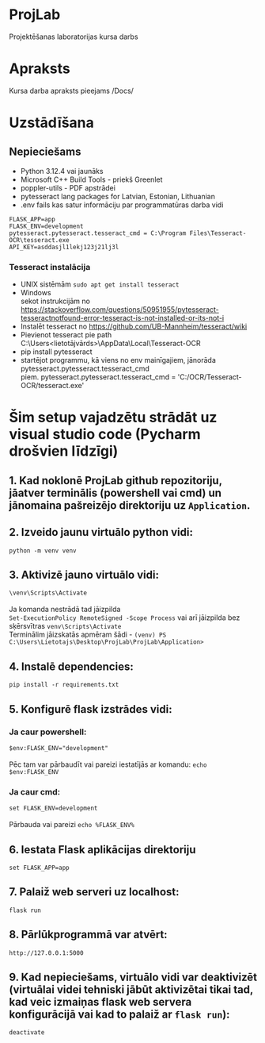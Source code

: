# ProjLab
Projektēšanas laboratorijas kursa darbs

# Apraksts
Kursa darba apraksts pieejams /Docs/

# Uzstādīšana
## Nepieciešams
* Python 3.12.4 vai jaunāks
* Microsoft C++ Build Tools - priekš Greenlet
* poppler-utils - PDF apstrādei
* pytesseract lang packages for Latvian, Estonian, Lithuanian
* .env fails kas satur informāciju par programmatūras darba vidi
```
FLASK_APP=app
FLASK_ENV=development
pytesseract.pytesseract.tesseract_cmd = C:\Program Files\Tesseract-OCR\tesseract.exe
API_KEY=asddasjl1lekj123j21lj3l
```
### Tesseract instalācija
* UNIX sistēmām ```sudo apt get install tesseract```
* Windows </br>
sekot instrukcijām no https://stackoverflow.com/questions/50951955/pytesseract-tesseractnotfound-error-tesseract-is-not-installed-or-its-not-i
* Instalēt tesseract no https://github.com/UB-Mannheim/tesseract/wiki
* Pievienot tesseract pie path C:\Users\<lietotājvārds>\AppData\Local\Tesseract-OCR
* pip install pytesseract
* startējot programmu, kā viens no env mainīgajiem, jānorāda pytesseract.pytesseract.tesseract_cmd</br>
piem. pytesseract.pytesseract.tesseract_cmd = 'C:/OCR/Tesseract-OCR/tesseract.exe'


# Šim setup vajadzētu strādāt uz visual studio code (Pycharm drošvien līdzīgi)
## 1. Kad noklonē ProjLab github repozitoriju, jāatver terminālis (powershell vai cmd) un jānomaina pašreizējo direktoriju uz `Application`.
## 2. Izveido jaunu virtuālo python vidi:
`python -m venv venv` 
## 3. Aktivizē jauno virtuālo vidi: 
`\venv\Scripts\Activate` <br><br>
Ja komanda nestrādā tad jāizpilda </br>
`Set-ExecutionPolicy RemoteSigned -Scope Process`
vai arī jāizpilda bez sķērsvītras
`venv\Scripts\Activate`</br>
Terminālim jāizskatās apmēram šādi - `(venv) PS C:\Users\Lietotajs\Desktop\ProjLab\ProjLab\Application> `
## 4. Instalē dependencies:
`pip install -r requirements.txt` 
## 5. Konfigurē flask izstrādes vidi:
### Ja caur powershell:
`$env:FLASK_ENV="development"` <br><br>
Pēc tam var pārbaudīt vai pareizi iestatījās ar komandu: `echo $env:FLASK_ENV` 
### Ja caur cmd:
`set FLASK_ENV=development` <br><br>
Pārbauda vai pareizi `echo %FLASK_ENV%`
## 6. Iestata Flask aplikācijas direktoriju
`set FLASK_APP=app`
## 7. Palaiž web serveri uz localhost: 
`flask run` 
## 8. Pārlūkprogrammā var atvērt:
`http://127.0.0.1:5000` 
## 9. Kad nepieciešams, virtuālo vidi var deaktivizēt (virtuālai videi tehniski jābūt aktivizētai tikai tad, kad veic izmaiņas flask web servera konfigurācijā vai kad to palaiž ar `flask run`):
`deactivate`
